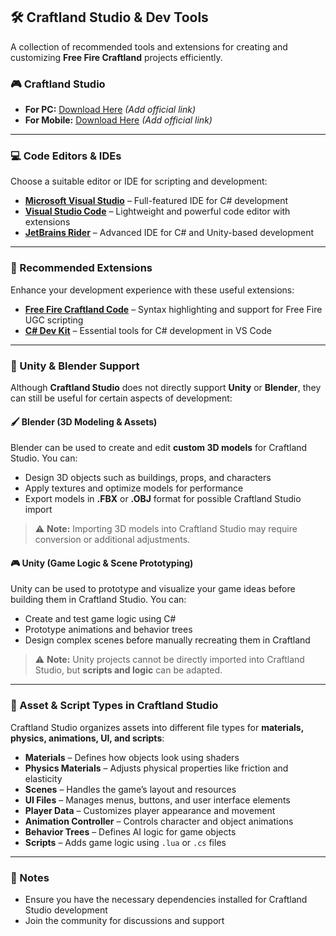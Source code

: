 ## 🛠️ Craftland Studio & Dev Tools  

A collection of recommended tools and extensions for creating and customizing **Free Fire Craftland** projects efficiently.  

### 🎮 Craftland Studio  

- **For PC:** [Download Here](#) *(Add official link)*  
- **For Mobile:** [Download Here](#) *(Add official link)*  

---

### 💻 Code Editors & IDEs  

Choose a suitable editor or IDE for scripting and development:  

- **[Microsoft Visual Studio](https://visualstudio.microsoft.com/)** – Full-featured IDE for C# development  
- **[Visual Studio Code](https://code.visualstudio.com/)** – Lightweight and powerful code editor with extensions  
- **[JetBrains Rider](https://www.jetbrains.com/rider/)** – Advanced IDE for C# and Unity-based development  

---

### 🔌 Recommended Extensions  

Enhance your development experience with these useful extensions:  

- **[Free Fire Craftland Code](https://marketplace.visualstudio.com/items?itemName=craftLandstudio.ffugclanguage)** – Syntax highlighting and support for Free Fire UGC scripting  
- **[C# Dev Kit](https://marketplace.visualstudio.com/items?itemName=ms-dotnettools.csdevkit)** – Essential tools for C# development in VS Code  

---

### 🎨 Unity & Blender Support  

Although **Craftland Studio** does not directly support **Unity** or **Blender**, they can still be useful for certain aspects of development:  

#### 🖌 **Blender (3D Modeling & Assets)**
Blender can be used to create and edit **custom 3D models** for Craftland Studio. You can:  
- Design 3D objects such as buildings, props, and characters  
- Apply textures and optimize models for performance  
- Export models in **.FBX** or **.OBJ** format for possible Craftland Studio import  

> ⚠ **Note:** Importing 3D models into Craftland Studio may require conversion or additional adjustments.  

#### 🎮 **Unity (Game Logic & Scene Prototyping)**
Unity can be used to prototype and visualize your game ideas before building them in Craftland Studio. You can:  
- Create and test game logic using C#  
- Prototype animations and behavior trees  
- Design complex scenes before manually recreating them in Craftland  

> ⚠ **Note:** Unity projects cannot be directly imported into Craftland Studio, but **scripts and logic** can be adapted.  

---

### 📂 Asset & Script Types in Craftland Studio  

Craftland Studio organizes assets into different file types for **materials, physics, animations, UI, and scripts**:  

- **Materials** – Defines how objects look using shaders  
- **Physics Materials** – Adjusts physical properties like friction and elasticity  
- **Scenes** – Handles the game’s layout and resources  
- **UI Files** – Manages menus, buttons, and user interface elements  
- **Player Data** – Customizes player appearance and movement  
- **Animation Controller** – Controls character and object animations  
- **Behavior Trees** – Defines AI logic for game objects  
- **Scripts** – Adds game logic using `.lua` or `.cs` files  

---

### 📌 Notes  

- Ensure you have the necessary dependencies installed for Craftland Studio development  
- Join the community for discussions and support  